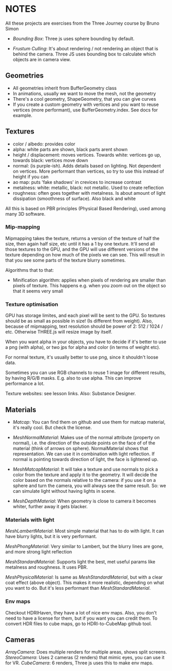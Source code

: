 # NOTES

All these projects are exercises from the Three Journey course by Bruno Simon

- _Bounding Box_: Three js uses sphere bounding by default.

- _Frustum Culling_: It's about rendering / not rendering an object that is behind the camera.
  Three JS uses bounding box to calculate which objects are in camera view.

## Geometries

- All geometries inherit from BufferGeometry class
- In animations, usually we want to move the mesh, not the geometry
- There's a cool geometry, ShapeGeometry, that you can give curves
- If you create a custom geometry with vertices and you want to reuse vertices (more performant), use BufferGeometry.index. See docs for example.

## Textures

- color / albedo: provides color
- alpha: white parts are shown, black parts arent shown
- height / displacement: moves vertices. Towards white: vertices go up, towards black: vertices move down
- normal: (is purple-ish). Adds details based on lighting. Not dependent on vertices. More performant than vertices, so try to use this instead of height if you can
- ao map: puts 'fake shadows' in crevices to increase contrast
- metalness: white: metallic, black: not metallic. Used to create reflection
- roughness: often goes together with metalness. Is about amount of light dissipation (smoothness of surface). Also black and white

All this is based on PBR principles (Physical Based Rendering), used among many 3D software.

### Mip-mapping

Mipmapping takes the texture, returns a version of the texture of half the size, then again half size, etc until it has a 1 by one texture. It'll send all those textures to the GPU, and the GPU will use different versions of the texture depending on how much of the pixels we can see. This will result in that you see some parts of the texture blurry sometimes.

Algorithms that to that:

- Minification algorithm: applies when pixels of rendering are smaller than pixels of texture. This happens e.g. when you zoom out on the object so that it seems very small

### Texture optimisation

GPU has storage limites, and each pixel will be sent to the GPU. So textures should be as small as possible in size! (Is different from weight).
Also, because of mipmapping, text resolution should be power of 2: 512 / 1024 / etc. Otherwise THREE.js will resize image by itself.

When you want alpha in your objects, you have to decide if it's better to use a png (with alpha), or two jps for alpha and color (in terms of weight etc).

For normal texture, it's usually better to use png, since it shouldn't loose data.

Sometimes you can use RGB channels to reuse 1 image for different results, by having R/G/B masks. E.g. also to use alpha. This can improve performance a lot.

Texture websites: see lesson links. Also: Substance Designer.

## Materials

- _Matcap_: You can find them on github and use them for matcap material, it's really cool. But check the license.

- _MeshNormalMaterial_: Makes use of the normal attribute (property on normal), i.e. the direction of the outside points on the face of of the material (think of arrows on sphere). NormalMaterial shows that representation. We can use it in combination with light reflection. If normal is pointing towards direction of light, the face is lightened up.

- _MeshMatcapMaterial_: It will take a texture and use normals to pick a color from the texture and apply it to the geometry. It will decide the color based on the normals relative to the camera: if you use it on a sphere and turn the camera, you will always see the same result. So: we can simulate light without having lights in scene.

- _MeshDepthMaterial_: When geometry is close to camera it becomes whiter, further away it gets blacker.

### Materials with light

_MeshLambertMaterial_: Most simple material that has to do with light. It can have blurry lights, but it is very performant.

_MeshPhongMaterial_: Very similar to Lambert, but the blurry lines are gone, and more strong light reflection

_MeshStandardMaterial_: Supports light the best, met useful params like metalness and roughness. It uses PBR.

_MeshPhysicalMaterial_: Is same as _MeshStandardMaterial_, but with a clear coat effect (above object). This makes it more realistic, depending on what you want to do. But it's less performant than _MeshStandardMaterial_.

### Env maps

Checkout HDRIHaven, they have a lot of nice env maps. Also, you don't need to have a license for them, but if you want you can credit them.
To convert HDR files to cube maps, go to HDRI-to-CubeMap github tool.

## Cameras

_ArrayCamera_: Does multiple renders for multiple areas, shows split screens.
_StereoCamera_: Uses 2 cameras (2 renders) that mimic eyes, you can use it for VR.
_CubeCamera_: 6 renders, Three js uses this to make env maps.
